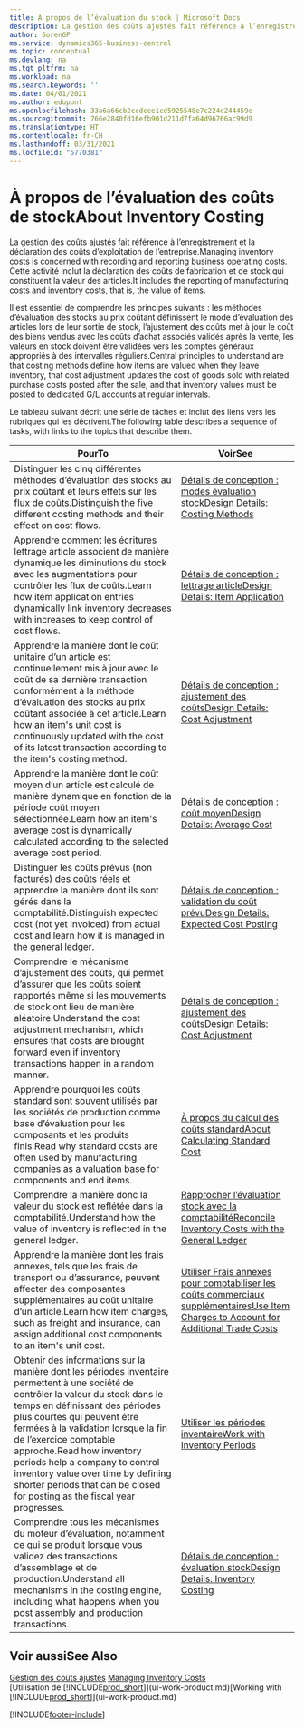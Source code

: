 ```yaml
---
title: À propos de l’évaluation du stock | Microsoft Docs
description: La gestion des coûts ajustés fait référence à l’enregistrement et la déclaration des coûts d’exploitation de l’entreprise. Cette activité inclut la déclaration des coûts de fabrication et de stock qui constituent la valeur des articles.
author: SorenGP
ms.service: dynamics365-business-central
ms.topic: conceptual
ms.devlang: na
ms.tgt_pltfrm: na
ms.workload: na
ms.search.keywords: ''
ms.date: 04/01/2021
ms.author: edupont
ms.openlocfilehash: 33a6a66cb2ccdcee1cd5925548e7c224d244459e
ms.sourcegitcommit: 766e2840fd16efb901d211d7fa64d96766ac99d9
ms.translationtype: HT
ms.contentlocale: fr-CH
ms.lasthandoff: 03/31/2021
ms.locfileid: "5770381"
---
```

# <a name="about-inventory-costing"></a><span data-ttu-id="32c58-104">À propos de l’évaluation des coûts de stock</span><span class="sxs-lookup"><span data-stu-id="32c58-104">About Inventory Costing</span></span>
<span data-ttu-id="32c58-105">La gestion des coûts ajustés fait référence à l’enregistrement et la déclaration des coûts d’exploitation de l’entreprise.</span><span class="sxs-lookup"><span data-stu-id="32c58-105">Managing inventory costs is concerned with recording and reporting business operating costs.</span></span> <span data-ttu-id="32c58-106">Cette activité inclut la déclaration des coûts de fabrication et de stock qui constituent la valeur des articles.</span><span class="sxs-lookup"><span data-stu-id="32c58-106">It includes the reporting of manufacturing costs and inventory costs, that is, the value of items.</span></span>  

 <span data-ttu-id="32c58-107">Il est essentiel de comprendre les principes suivants : les méthodes d’évaluation des stocks au prix coûtant définissent le mode d’évaluation des articles lors de leur sortie de stock, l’ajustement des coûts met à jour le coût des biens vendus avec les coûts d’achat associés validés après la vente, les valeurs en stock doivent être validées vers les comptes généraux appropriés à des intervalles réguliers.</span><span class="sxs-lookup"><span data-stu-id="32c58-107">Central principles to understand are that costing methods define how items are valued when they leave inventory, that cost adjustment updates the cost of goods sold with related purchase costs posted after the sale, and that inventory values must be posted to dedicated G/L accounts at regular intervals.</span></span>  

 <span data-ttu-id="32c58-108">Le tableau suivant décrit une série de tâches et inclut des liens vers les rubriques qui les décrivent.</span><span class="sxs-lookup"><span data-stu-id="32c58-108">The following table describes a sequence of tasks, with links to the topics that describe them.</span></span>   

|<span data-ttu-id="32c58-109">**Pour**</span><span class="sxs-lookup"><span data-stu-id="32c58-109">**To**</span></span>|<span data-ttu-id="32c58-110">**Voir**</span><span class="sxs-lookup"><span data-stu-id="32c58-110">**See**</span></span>|  
|------------|-------------|  
|<span data-ttu-id="32c58-111">Distinguer les cinq différentes méthodes d’évaluation des stocks au prix coûtant et leurs effets sur les flux de coûts.</span><span class="sxs-lookup"><span data-stu-id="32c58-111">Distinguish the five different costing methods and their effect on cost flows.</span></span>|[<span data-ttu-id="32c58-112">Détails de conception : modes évaluation stock</span><span class="sxs-lookup"><span data-stu-id="32c58-112">Design Details: Costing Methods</span></span>](design-details-costing-methods.md)|  
|<span data-ttu-id="32c58-113">Apprendre comment les écritures lettrage article associent de manière dynamique les diminutions du stock avec les augmentations pour contrôler les flux de coûts.</span><span class="sxs-lookup"><span data-stu-id="32c58-113">Learn how item application entries dynamically link inventory decreases with increases to keep control of cost flows.</span></span>|[<span data-ttu-id="32c58-114">Détails de conception : lettrage article</span><span class="sxs-lookup"><span data-stu-id="32c58-114">Design Details: Item Application</span></span>](design-details-item-application.md)|  
|<span data-ttu-id="32c58-115">Apprendre la manière dont le coût unitaire d’un article est continuellement mis à jour avec le coût de sa dernière transaction conformément à la méthode d’évaluation des stocks au prix coûtant associée à cet article.</span><span class="sxs-lookup"><span data-stu-id="32c58-115">Learn how an item's unit cost is continuously updated with the cost of its latest transaction according to the item's costing method.</span></span>|[<span data-ttu-id="32c58-116">Détails de conception : ajustement des coûts</span><span class="sxs-lookup"><span data-stu-id="32c58-116">Design Details: Cost Adjustment</span></span>](design-details-cost-adjustment.md)|  
|<span data-ttu-id="32c58-117">Apprendre la manière dont le coût moyen d’un article est calculé de manière dynamique en fonction de la période coût moyen sélectionnée.</span><span class="sxs-lookup"><span data-stu-id="32c58-117">Learn how an item's average cost is dynamically calculated according to the selected average cost period.</span></span>|[<span data-ttu-id="32c58-118">Détails de conception : coût moyen</span><span class="sxs-lookup"><span data-stu-id="32c58-118">Design Details: Average Cost</span></span>](design-details-average-cost.md)|  
|<span data-ttu-id="32c58-119">Distinguer les coûts prévus (non facturés) des coûts réels et apprendre la manière dont ils sont gérés dans la comptabilité.</span><span class="sxs-lookup"><span data-stu-id="32c58-119">Distinguish expected cost (not yet invoiced) from actual cost and learn how it is managed in the general ledger.</span></span>|[<span data-ttu-id="32c58-120">Détails de conception : validation du coût prévu</span><span class="sxs-lookup"><span data-stu-id="32c58-120">Design Details: Expected Cost Posting</span></span>](design-details-expected-cost-posting.md)|  
|<span data-ttu-id="32c58-121">Comprendre le mécanisme d’ajustement des coûts, qui permet d’assurer que les coûts soient rapportés même si les mouvements de stock ont lieu de manière aléatoire.</span><span class="sxs-lookup"><span data-stu-id="32c58-121">Understand the cost adjustment mechanism, which ensures that costs are brought forward even if inventory transactions happen in a random manner.</span></span>|[<span data-ttu-id="32c58-122">Détails de conception : ajustement des coûts</span><span class="sxs-lookup"><span data-stu-id="32c58-122">Design Details: Cost Adjustment</span></span>](design-details-cost-adjustment.md)|  
|<span data-ttu-id="32c58-123">Apprendre pourquoi les coûts standard sont souvent utilisés par les sociétés de production comme base d’évaluation pour les composants et les produits finis.</span><span class="sxs-lookup"><span data-stu-id="32c58-123">Read why standard costs are often used by manufacturing companies as a valuation base for components and end items.</span></span>|[<span data-ttu-id="32c58-124">À propos du calcul des coûts standard</span><span class="sxs-lookup"><span data-stu-id="32c58-124">About Calculating Standard Cost</span></span>](finance-about-calculating-standard-cost.md)|  
|<span data-ttu-id="32c58-125">Comprendre la manière donc la valeur du stock est reflétée dans la comptabilité.</span><span class="sxs-lookup"><span data-stu-id="32c58-125">Understand how the value of inventory is reflected in the general ledger.</span></span>|[<span data-ttu-id="32c58-126">Rapprocher l’évaluation stock avec la comptabilité</span><span class="sxs-lookup"><span data-stu-id="32c58-126">Reconcile Inventory Costs with the General Ledger</span></span>](finance-how-to-post-inventory-costs-to-the-general-ledger.md)|  
|<span data-ttu-id="32c58-127">Apprendre la manière dont les frais annexes, tels que les frais de transport ou d’assurance, peuvent affecter des composantes supplémentaires au coût unitaire d’un article.</span><span class="sxs-lookup"><span data-stu-id="32c58-127">Learn how item charges, such as freight and insurance, can assign additional cost components to an item's unit cost.</span></span>|[<span data-ttu-id="32c58-128">Utiliser Frais annexes pour comptabiliser les coûts commerciaux supplémentaires</span><span class="sxs-lookup"><span data-stu-id="32c58-128">Use Item Charges to Account for Additional Trade Costs</span></span>](payables-how-assign-item-charges.md)|  
|<span data-ttu-id="32c58-129">Obtenir des informations sur la manière dont les périodes inventaire permettent à une société de contrôler la valeur du stock dans le temps en définissant des périodes plus courtes qui peuvent être fermées à la validation lorsque la fin de l’exercice comptable approche.</span><span class="sxs-lookup"><span data-stu-id="32c58-129">Read how inventory periods help a company to control inventory value over time by defining shorter periods that can be closed for posting as the fiscal year progresses.</span></span>|[<span data-ttu-id="32c58-130">Utiliser les périodes inventaire</span><span class="sxs-lookup"><span data-stu-id="32c58-130">Work with Inventory Periods</span></span>](finance-how-to-work-with-inventory-periods.md)|  
|<span data-ttu-id="32c58-131">Comprendre tous les mécanismes du moteur d’évaluation, notamment ce qui se produit lorsque vous validez des transactions d’assemblage et de production.</span><span class="sxs-lookup"><span data-stu-id="32c58-131">Understand all mechanisms in the costing engine, including what happens when you post assembly and production transactions.</span></span>|[<span data-ttu-id="32c58-132">Détails de conception : évaluation stock</span><span class="sxs-lookup"><span data-stu-id="32c58-132">Design Details: Inventory Costing</span></span>](design-details-inventory-costing.md)|  

## <a name="see-also"></a><span data-ttu-id="32c58-133">Voir aussi</span><span class="sxs-lookup"><span data-stu-id="32c58-133">See Also</span></span>
<span data-ttu-id="32c58-134">[Gestion des coûts ajustés](finance-manage-inventory-costs.md)  </span><span class="sxs-lookup"><span data-stu-id="32c58-134">[Managing Inventory Costs](finance-manage-inventory-costs.md)  </span></span>  
<span data-ttu-id="32c58-135">[Utilisation de [!INCLUDE[prod_short](includes/prod_short.md)]](ui-work-product.md)</span><span class="sxs-lookup"><span data-stu-id="32c58-135">[Working with [!INCLUDE[prod_short](includes/prod_short.md)]](ui-work-product.md)</span></span>


[!INCLUDE[footer-include](includes/footer-banner.md)]